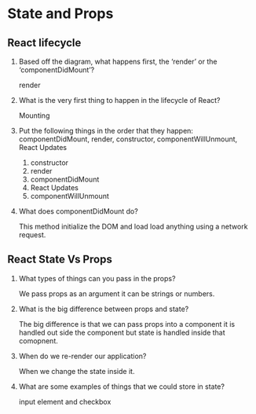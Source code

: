 # State and Props

## React lifecycle
1. Based off the diagram, what happens first, the ‘render’ or the ‘componentDidMount’?

    render

2. What is the very first thing to happen in the lifecycle of React?

   Mounting

3. Put the following things in the order that they happen: componentDidMount, render, constructor, componentWillUnmount, React Updates
    1. constructor
    2. render 
    3. componentDidMount
    4. React Updates
    5. componentWillUnmount
4. What does componentDidMount do?

    This method initialize the DOM and load load anything using a network request.

## React State Vs Props
1. What types of things can you pass in the props?

   We pass props as an argument it can be strings or numbers.


2. What is the big difference between props and state?

    The big difference is that we can pass props into a component it is handled out side the component but state is handled inside that comopnent.

3. When do we re-render our application?
 
    When we change the state inside it.

4. What are some examples of things that we could store in state? 

    input element and checkbox